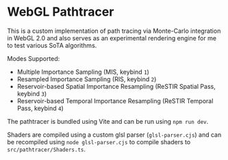 # WebGL Pathtracer

This is a custom implementation of path tracing via Monte-Carlo integration in WebGL 2.0 and also serves as an experimental rendering engine for me to test various SoTA algorithms. 

Modes Supported: 
 - Multiple Importance Sampling (MIS, keybind `1`)
 - Resampled Importance Sampling (RIS, keybind `2`)
 - Reservoir-based Spatial Importance Resampling (ReSTIR Spatial Pass, keybind `3`)
 - Reservoir-based Temporal Importance Resampling (ReSTIR Temporal Pass, keybind `4`)

The pathtracer is bundled using Vite and can be run using `npm run dev`. 

Shaders are compiled using a custom glsl parser (`glsl-parser.cjs`) and can be recompiled using `node glsl-parser.cjs` to compile shaders to `src/pathtracer/Shaders.ts`. 